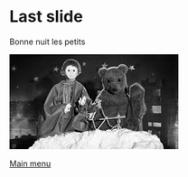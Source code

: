 # Last slide

Bonne nuit les petits

![Bonne nuit les petits !](my_prez/deck/deck1/bonne_nuit_les_petits.png)


[Main menu](index.html)
